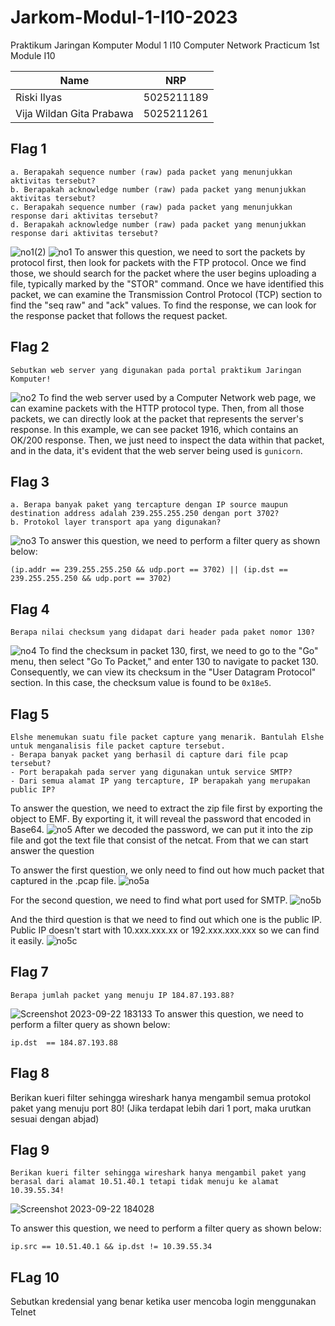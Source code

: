 # Jarkom-Modul-1-I10-2023
Praktikum Jaringan Komputer Modul 1 I10
Computer Network Practicum 1st Module I10

| Name                        | NRP        |
|-----------------------------|------------|
|Riski Ilyas                  | 5025211189 |
|Vija Wildan Gita Prabawa     | 5025211261 |

## Flag 1
```
a. Berapakah sequence number (raw) pada packet yang menunjukkan aktivitas tersebut? 
b. Berapakah acknowledge number (raw) pada packet yang menunjukkan aktivitas tersebut? 
c. Berapakah sequence number (raw) pada packet yang menunjukkan response dari aktivitas tersebut?
d. Berapakah acknowledge number (raw) pada packet yang menunjukkan response dari aktivitas tersebut?
```
![no1(2)](https://github.com/riskiilyas/testtttt/assets/71499142/c5e7ad57-ee47-4975-a549-660d4c8aed5e)
![no1](https://github.com/riskiilyas/testtttt/assets/71499142/90ccdcce-8571-4e14-9ed8-a09ef1c5f206)
To answer this question, we need to sort the packets by protocol first, then look for packets with the FTP protocol. Once we find those, we should search for the packet where the user begins uploading a file, typically marked by the "STOR" command. Once we have identified this packet, we can examine the Transmission Control Protocol (TCP) section to find the "seq raw" and "ack" values. To find the response, we can look for the response packet that follows the request packet.

## Flag 2
```
Sebutkan web server yang digunakan pada portal praktikum Jaringan Komputer!
```
![no2](https://github.com/riskiilyas/testtttt/assets/71499142/4afe8275-9c96-4b3e-aeec-a5d6cb5d2445)
To find the web server used by a Computer Network web page, we can examine packets with the HTTP protocol type. Then, from all those packets, we can directly look at the packet that represents the server's response. In this example, we can see packet 1916, which contains an OK/200 response. Then, we just need to inspect the data within that packet, and in the data, it's evident that the web server being used is `gunicorn`.

## Flag 3
```
a. Berapa banyak paket yang tercapture dengan IP source maupun destination address adalah 239.255.255.250 dengan port 3702?
b. Protokol layer transport apa yang digunakan?
```
![no3](https://github.com/riskiilyas/testtttt/assets/71499142/28eae7dc-e492-437b-b169-a3ef0917c3e2)
To answer this question, we need to perform a filter query as shown below:
```
(ip.addr == 239.255.255.250 && udp.port == 3702) || (ip.dst == 239.255.255.250 && udp.port == 3702)
```

## Flag 4
```
Berapa nilai checksum yang didapat dari header pada paket nomor 130?
```
![no4](https://github.com/riskiilyas/testtttt/assets/71499142/99219d43-d01d-4614-9970-ae01db9be252)
To find the checksum in packet 130, first, we need to go to the "Go" menu, then select "Go To Packet," and enter 130 to navigate to packet 130. Consequently, we can view its checksum in the "User Datagram Protocol" section. In this case, the checksum value is found to be `0x18e5`.

## Flag 5
```
Elshe menemukan suatu file packet capture yang menarik. Bantulah Elshe untuk menganalisis file packet capture tersebut.
- Berapa banyak packet yang berhasil di capture dari file pcap tersebut?
- Port berapakah pada server yang digunakan untuk service SMTP?
- Dari semua alamat IP yang tercapture, IP berapakah yang merupakan public IP?
```
To answer the question, we need to extract the zip file first by exporting the object to EMF. By exporting it, it will reveal the password that encoded in Base64.
![no5](https://media.discordapp.net/attachments/919468862725046322/1154755442094907473/image.png?width=1121&height=702)
After we decoded the password, we can put it into the zip file and got the text file that consist of the netcat. From that we can start answer the question

To answer the first question, we only need to find out how much packet that captured in the .pcap file.
![no5a](https://media.discordapp.net/attachments/919468862725046322/1154758209240846376/image.png?width=1440&height=376)

For the second question, we need to find what port used for SMTP.
![no5b](https://media.discordapp.net/attachments/919468862725046322/1154757709380452463/image.png?width=1125&height=702)

And the third question is that we need to find out which one is the public IP. Public IP doesn't start with 10.xxx.xxx.xx or 192.xxx.xxx.xxx so we can find it easily.
![no5c](https://media.discordapp.net/attachments/919468862725046322/1154757766926319696/image.png?width=531&height=35)

## Flag 7
```
Berapa jumlah packet yang menuju IP 184.87.193.88?
```
![Screenshot 2023-09-22 183133](https://github.com/riskiilyas/testtttt/assets/71499142/082e40d2-9b6f-4045-b8d1-36231848417e)
To answer this question, we need to perform a filter query as shown below:
```
ip.dst  == 184.87.193.88
```

## Flag 8
Berikan kueri filter sehingga wireshark hanya mengambil semua protokol paket yang menuju port 80! (Jika terdapat lebih dari 1 port, maka urutkan sesuai dengan abjad)

## Flag 9
```
Berikan kueri filter sehingga wireshark hanya mengambil paket yang berasal dari alamat 10.51.40.1 tetapi tidak menuju ke alamat 10.39.55.34!
```
![Screenshot 2023-09-22 184028](https://github.com/riskiilyas/testtttt/assets/71499142/f90e86eb-58ca-49f9-9d74-ae7281a6b978)

To answer this question, we need to perform a filter query as shown below:
```
ip.src == 10.51.40.1 && ip.dst != 10.39.55.34
```


## FLag 10
Sebutkan kredensial yang benar ketika user mencoba login menggunakan Telnet
